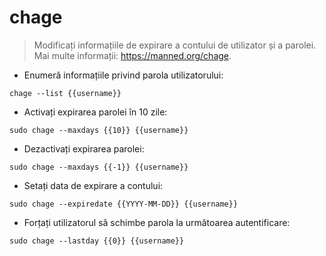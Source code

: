 # chage

> Modificați informațiile de expirare a contului de utilizator și a parolei.
> Mai multe informații: <https://manned.org/chage>.

- Enumeră informațiile privind parola utilizatorului:

`chage --list {{username}}`

- Activați expirarea parolei în 10 zile:

`sudo chage --maxdays {{10}} {{username}}`

- Dezactivați expirarea parolei:

`sudo chage --maxdays {{-1}} {{username}}`

- Setați data de expirare a contului:

`sudo chage --expiredate {{YYYY-MM-DD}} {{username}}`

- Forțați utilizatorul să schimbe parola la următoarea autentificare:

`sudo chage --lastday {{0}} {{username}}`
